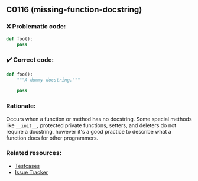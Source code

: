 ## C0116 (missing-function-docstring)

### :x: Problematic code:

```python
def foo():
    pass
```

### :heavy_check_mark: Correct code:

```python
def foo():
    """A dummy docstring."""
    
    pass
```

### Rationale:

Occurs when a function or method has no docstring. Some special methods
like `__init__`, protected private functions, setters, and deleters do
not require a docstring, however it's a good practice to describe what
a function does for other programmers.

### Related resources:

- [Testcases](https://github.com/PyCQA/pylint/blob/master/tests/functional/m/missing_docstring.py)
- [Issue Tracker](https://github.com/PyCQA/pylint/issues?q=is%3Aissue+%22missing-function-docstring%22+OR+%22C0116%22)
